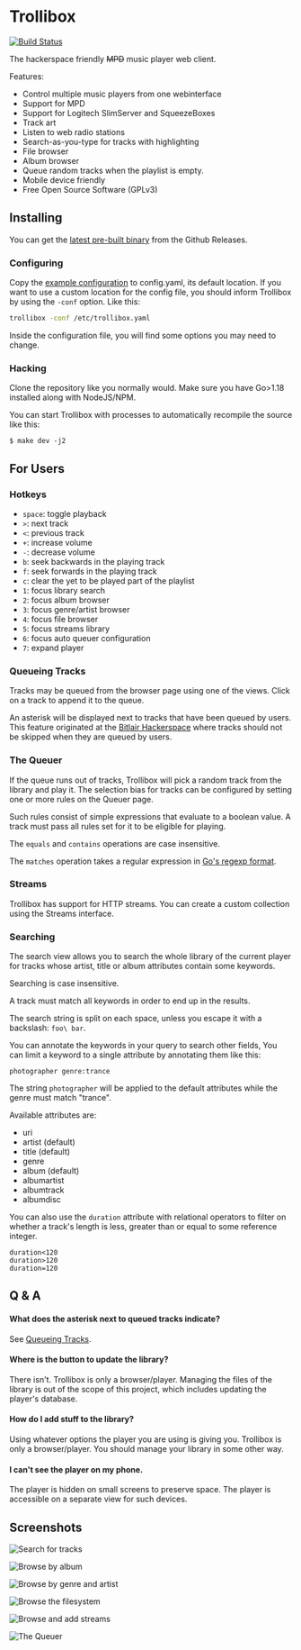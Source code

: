 Trollibox
=========
[![Build Status](https://github.com/polyfloyd/trollibox/workflows/CI/badge.svg)](https://github.com/polyfloyd/trollibox/actions)

The hackerspace friendly ~~MPD~~ music player web client.

Features:
* Control multiple music players from one webinterface
* Support for MPD
* Support for Logitech SlimServer and SqueezeBoxes
* Track art
* Listen to web radio stations
* Search-as-you-type for tracks with highlighting
* File browser
* Album browser
* Queue random tracks when the playlist is empty.
* Mobile device friendly
* Free Open Source Software (GPLv3)

## Installing
You can get the [latest pre-built binary](https://github.com/polyfloyd/trollibox/releases/latest)
from the Github Releases.

### Configuring
Copy the [example configuration](config.example.yaml) to config.yaml, its
default location. If you want to use a custom location for the config file, you
should inform Trollibox by using the `-conf` option. Like this:
```sh
trollibox -conf /etc/trollibox.yaml
```

Inside the configuration file, you will find some options you may need to change.

### Hacking
Clone the repository like you normally would. Make sure you have Go>1.18 installed along with
NodeJS/NPM.

You can start Trollibox with processes to automatically recompile the source like this:
```
$ make dev -j2
```


## For Users

### Hotkeys
* `space`: toggle playback
* `>`: next track
* `<`: previous track
* `+`: increase volume
* `-`: decrease volume
* `b`: seek backwards in the playing track
* `f`: seek forwards in the playing track
* `c`: clear the yet to be played part of the playlist
* `1`: focus library search
* `2`: focus album browser
* `3`: focus genre/artist browser
* `4`: focus file browser
* `5`: focus streams library
* `6`: focus auto queuer configuration
* `7`: expand player

### Queueing Tracks
Tracks may be queued from the browser page using one of the views. Click on a
track to append it to the queue.

An asterisk will be displayed next to tracks that have been queued by users.
This feature originated at the [Bitlair Hackerspace](https://bitlair.nl/) where
tracks should not be skipped when they are queued by users.

### The Queuer
If the queue runs out of tracks, Trollibox will pick a random track from the
library and play it. The selection bias for tracks can be configured by setting
one or more rules on the Queuer page.

Such rules consist of simple expressions that evaluate to a boolean value. A
track must pass all rules set for it to be eligible for playing.

The `equals` and `contains` operations are case insensitive.

The `matches` operation takes a regular expression in
[Go's regexp format](https://golang.org/pkg/regexp/syntax/).

### Streams
Trollibox has support for HTTP streams. You can create a custom collection
using the Streams interface.

### Searching
The search view allows you to search the whole library of the current player
for tracks whose artist, title or album attributes contain some keywords.

Searching is case insensitive.

A track must match all keywords in order to end up in the results.

The search string is split on each space, unless you escape it with a
backslash: `foo\ bar`.

You can annotate the keywords in your query to search other fields,
You can limit a keyword to a single attribute by annotating them like this:
```
photographer genre:trance
```
The string `photographer` will be applied to the default attributes while the
genre must match "trance".

Available attributes are:
* uri
* artist (default)
* title (default)
* genre
* album (default)
* albumartist
* albumtrack
* albumdisc

You can also use the `duration` attribute with relational operators to filter
on whether a track's length is less, greater than or equal to some reference
integer.
```
duration<120
duration>120
duration=120
```

## Q & A

#### What does the asterisk next to queued tracks indicate?
See [Queueing Tracks](#queueing-tracks).

#### Where is the button to update the library?
There isn't. Trollibox is only a browser/player. Managing the files of the
library is out of the scope of this project, which includes updating the
player's database.

#### How do I add stuff to the library?
Using whatever options the player you are using is giving you. Trollibox is
only a browser/player. You should manage your library in some other way.

#### I can't see the player on my phone.
The player is hidden on small screens to preserve space. The player is
accessible on a separate view for such devices.


## Screenshots
![Search for tracks](screenshots/1-search.png)

![Browse by album](screenshots/2-albums.png)

![Browse by genre and artist](screenshots/3-browse.png)

![Browse the filesystem](screenshots/4-files.png)

![Browse and add streams](screenshots/5-streams.png)

![The Queuer](screenshots/6-queuer.png)
